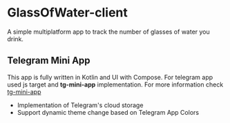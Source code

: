 # GlassOfWater-client
A simple multiplatform app to track the number of glasses of water you drink.

## Telegram Mini App
This app is fully written in Kotlin and UI with Compose. For telegram app used js target and **tg-mini-app** implementation.
For more information check [tg-mini-app](https://github.com/kirillNay/tg-mini-app)

- Implementation of Telegram's cloud storage
- Support dynamic theme change based on Telegram App Colors

